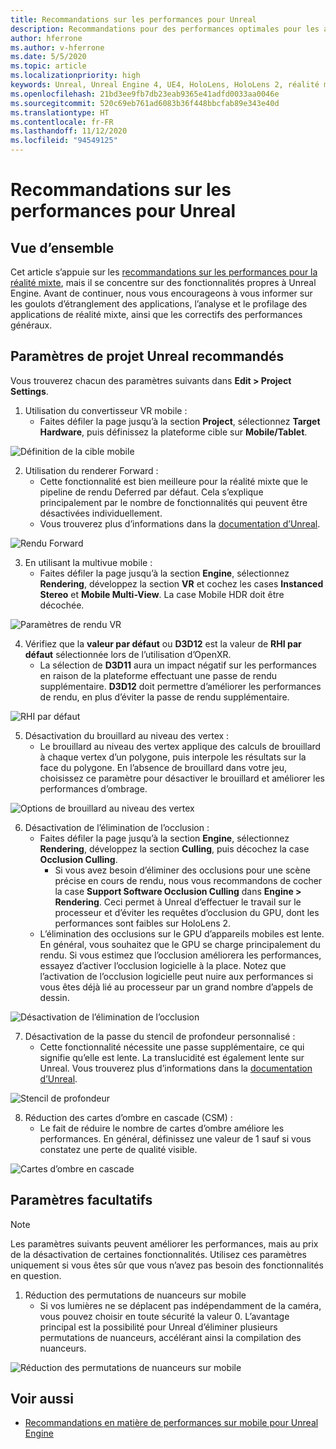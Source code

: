 ```yaml
---
title: Recommandations sur les performances pour Unreal
description: Recommandations pour des performances optimales pour les applications de réalité mixte dans Unreal
author: hferrone
ms.author: v-hferrone
ms.date: 5/5/2020
ms.topic: article
ms.localizationpriority: high
keywords: Unreal, Unreal Engine 4, UE4, HoloLens, HoloLens 2, réalité mixte, performances, optimisation, paramètres, documentation
ms.openlocfilehash: 21bd3ee9fb7db23eab9365e41adfd0033aa0046e
ms.sourcegitcommit: 520c69eb761ad6083b36f448bbcfab89e343e40d
ms.translationtype: HT
ms.contentlocale: fr-FR
ms.lasthandoff: 11/12/2020
ms.locfileid: "94549125"
---
```

# <a name="performance-recommendations-for-unreal"></a>Recommandations sur les performances pour Unreal

## <a name="overview"></a>Vue d’ensemble

Cet article s’appuie sur les [recommandations sur les performances pour la réalité mixte](../platform-capabilities-and-apis/understanding-performance-for-mixed-reality.md), mais il se concentre sur des fonctionnalités propres à Unreal Engine. Avant de continuer, nous vous encourageons à vous informer sur les goulots d’étranglement des applications, l’analyse et le profilage des applications de réalité mixte, ainsi que les correctifs des performances généraux.

## <a name="recommended-unreal-project-settings"></a>Paramètres de projet Unreal recommandés
Vous trouverez chacun des paramètres suivants dans **Edit > Project Settings**.

1. Utilisation du convertisseur VR mobile :
    * Faites défiler la page jusqu’à la section **Project**, sélectionnez **Target Hardware**, puis définissez la plateforme cible sur **Mobile/Tablet**.

![Définition de la cible mobile](images/unreal/performance-recommendations-img-01.png)

2. Utilisation du renderer Forward : 
    * Cette fonctionnalité est bien meilleure pour la réalité mixte que le pipeline de rendu Deferred par défaut. Cela s’explique principalement par le nombre de fonctionnalités qui peuvent être désactivées individuellement. 
    * Vous trouverez plus d’informations dans la [documentation d’Unreal](https://docs.unrealengine.com/Platforms/VR/DevelopVR/VRPerformance/index.html).

![Rendu Forward](images/unreal/performance-recommendations-img-04.png)

3. En utilisant la multivue mobile :
    * Faites défiler la page jusqu’à la section **Engine**, sélectionnez **Rendering**, développez la section **VR** et cochez les cases **Instanced Stereo** et **Mobile Multi-View**. La case Mobile HDR doit être décochée.

![Paramètres de rendu VR](images/unreal/performance-recommendations-img-03.png)

4. Vérifiez que la **valeur par défaut** ou **D3D12** est la valeur de **RHI par défaut** sélectionnée lors de l’utilisation d’OpenXR.
    * La sélection de **D3D11** aura un impact négatif sur les performances en raison de la plateforme effectuant une passe de rendu supplémentaire. **D3D12** doit permettre d’améliorer les performances de rendu, en plus d’éviter la passe de rendu supplémentaire.

![RHI par défaut](images/unreal/performance-recommendations-img-09.png)

5. Désactivation du brouillard au niveau des vertex : 
    * Le brouillard au niveau des vertex applique des calculs de brouillard à chaque vertex d’un polygone, puis interpole les résultats sur la face du polygone. En l’absence de brouillard dans votre jeu, choisissez ce paramètre pour désactiver le brouillard et améliorer les performances d’ombrage.

![Options de brouillard au niveau des vertex](images/unreal/performance-recommendations-img-05.png)

6. Désactivation de l’élimination de l’occlusion :
    * Faites défiler la page jusqu’à la section **Engine**, sélectionnez **Rendering**, développez la section **Culling**, puis décochez la case **Occlusion Culling**.
        + Si vous avez besoin d’éliminer des occlusions pour une scène précise en cours de rendu, nous vous recommandons de cocher la case **Support Software Occlusion Culling** dans **Engine > Rendering**. Ceci permet à Unreal d’effectuer le travail sur le processeur et d’éviter les requêtes d’occlusion du GPU, dont les performances sont faibles sur HoloLens 2.
    * L’élimination des occlusions sur le GPU d’appareils mobiles est lente. En général, vous souhaitez que le GPU se charge principalement du rendu. Si vous estimez que l’occlusion améliorera les performances, essayez d’activer l’occlusion logicielle à la place. Notez que l’activation de l’occlusion logicielle peut nuire aux performances si vous êtes déjà lié au processeur par un grand nombre d’appels de dessin.

![Désactivation de l’élimination de l’occlusion](images/unreal/performance-recommendations-img-02.png)

7. Désactivation de la passe du stencil de profondeur personnalisé :
    * Cette fonctionnalité nécessite une passe supplémentaire, ce qui signifie qu’elle est lente. La translucidité est également lente sur Unreal. Vous trouverez plus d’informations dans la [documentation d’Unreal](https://docs.unrealengine.com/Engine/Performance/Guidelines/index.html).

![Stencil de profondeur](images/unreal/performance-recommendations-img-06.png)

8. Réduction des cartes d’ombre en cascade (CSM) : 
    * Le fait de réduire le nombre de cartes d’ombre améliore les performances. En général, définissez une valeur de 1 sauf si vous constatez une perte de qualité visible. 

![Cartes d’ombre en cascade](images/unreal/performance-recommendations-img-07.png)

## <a name="optional-settings"></a>Paramètres facultatifs

> [!NOTE]
> Les paramètres suivants peuvent améliorer les performances, mais au prix de la désactivation de certaines fonctionnalités. Utilisez ces paramètres uniquement si vous êtes sûr que vous n’avez pas besoin des fonctionnalités en question.

1. Réduction des permutations de nuanceurs sur mobile
    * Si vos lumières ne se déplacent pas indépendamment de la caméra, vous pouvez choisir en toute sécurité la valeur 0. L’avantage principal est la possibilité pour Unreal d’éliminer plusieurs permutations de nuanceurs, accélérant ainsi la compilation des nuanceurs.

![Réduction des permutations de nuanceurs sur mobile](images/unreal/performance-recommendations-img-08.png)

## <a name="see-also"></a>Voir aussi
* [Recommandations en matière de performances sur mobile pour Unreal Engine]( https://docs.unrealengine.com/Platforms/Mobile/Performance/index.html)